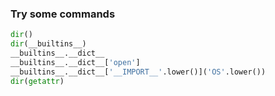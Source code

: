 ### Try some commands

```py
dir()
dir(__builtins__)
__builtins__.__dict__
__builtins__.__dict__['open']
__builtins__.__dict__['__IMPORT__'.lower()]('OS'.lower())
dir(getattr)

```
